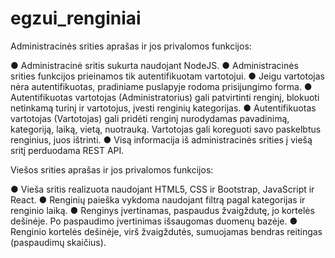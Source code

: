# egzui_renginiai


Administracinės srities aprašas ir jos privalomos funkcijos:

● Administracinė sritis sukurta naudojant NodeJS.
● Administracinės srities funkcijos prieinamos tik autentifikuotam vartotojui.
● Jeigu vartotojas nėra autentifikuotas, pradiniame puslapyje rodoma prisijungimo forma.
● Autentifikuotas vartotojas (Administratorius) gali patvirtinti renginį, blokuoti netinkamą 
turinį ir vartotojus, įvesti renginių kategorijas.
● Autentifikuotas vartotojas (Vartotojas) gali pridėti renginį nurodydamas pavadinimą,
kategoriją, laiką, vietą, nuotrauką. Vartotojas gali koreguoti savo paskelbtus renginius, 
juos ištrinti.
● Visą informacija iš administracinės srities į viešą sritį perduodama REST API.

Viešos srities aprašas ir jos privalomos funkcijos:

● Vieša sritis realizuota naudojant HTML5, CSS ir Bootstrap, JavaScript ir
React.
● Renginių paieška vykdoma naudojant filtrą pagal kategorijas ir renginio laiką.
● Renginys įvertinamas, paspaudus žvaigždutę, jo kortelės dešinėje. Po paspaudimo 
įvertinimas išsaugomas duomenų bazėje.
● Renginio kortelės dešinėje, virš žvaigždutės, sumuojamas bendras reitingas (paspaudimų 
skaičius).

